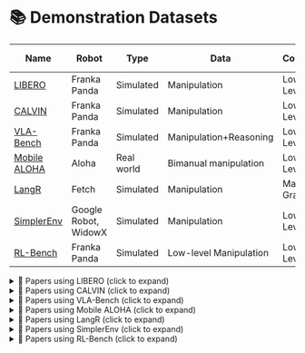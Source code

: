 # 📚 Demonstration Datasets

| Name | Robot | Type | Data | Control | Lang Cond. | Env |
|------|-------|------|------|---------|-------------|-----|
| [LIBERO](https://libero-project.github.io/) | Franka Panda | Simulated | Manipulation | Low-Level | ✅ | tabletop |
| [CALVIN](http://calvin.cs.uni-freiburg.de/) | Franka Panda | Simulated | Manipulation | Low-Level | ✅ | tabletop |
| [VLA-Bench](https://vlabench.github.io/) | Franka Panda | Simulated | Manipulation+Reasoning | Low-Level | ✅ | tabletop |
| [Mobile ALOHA](https://mobile-aloha.github.io/) | Aloha | Real world | Bimanual manipulation | Low-Level | ❌ | mobile |
| [LangR](https://llm-rl.github.io/) | Fetch | Simulated | Manipulation | Magic-Grasp | ✅ | mobile |
| [SimplerEnv](https://simpler-env.github.io/) | Google Robot, WidowX | Simulated | Manipulation | Low-Level | ✅ | tabletop |
| [RL-Bench](https://sites.google.com/view/rlbench) | Franka Panda | Simulated | Low-level Manipulation | Low-Level | ✅ | tabletop |

<details>
<summary>📄 Papers using LIBERO (click to expand)</summary>

- [Open Paper (TBD, 2024)](https://example.com/open-paper)

</details>

<details>
<summary>📄 Papers using CALVIN (click to expand)</summary>

- [Open Paper (TBD, 2024)](https://example.com/open-paper)

</details>

<details>
<summary>📄 Papers using VLA-Bench (click to expand)</summary>

- [Open Paper (TBD, 2024)](https://example.com/open-paper)

</details>

<details>
<summary>📄 Papers using Mobile ALOHA (click to expand)</summary>

- [Open Paper (TBD, 2024)](https://example.com/open-paper)

</details>

<details>
<summary>📄 Papers using LangR (click to expand)</summary>

- [Open Paper (TBD, 2024)](https://example.com/open-paper)

</details>

<details>
<summary>📄 Papers using SimplerEnv (click to expand)</summary>

- [Open Paper (TBD, 2024)](https://example.com/open-paper)

</details>

<details>
<summary>📄 Papers using RL-Bench (click to expand)</summary>

- [Open Paper (TBD, 2024)](https://example.com/open-paper)

</details>
